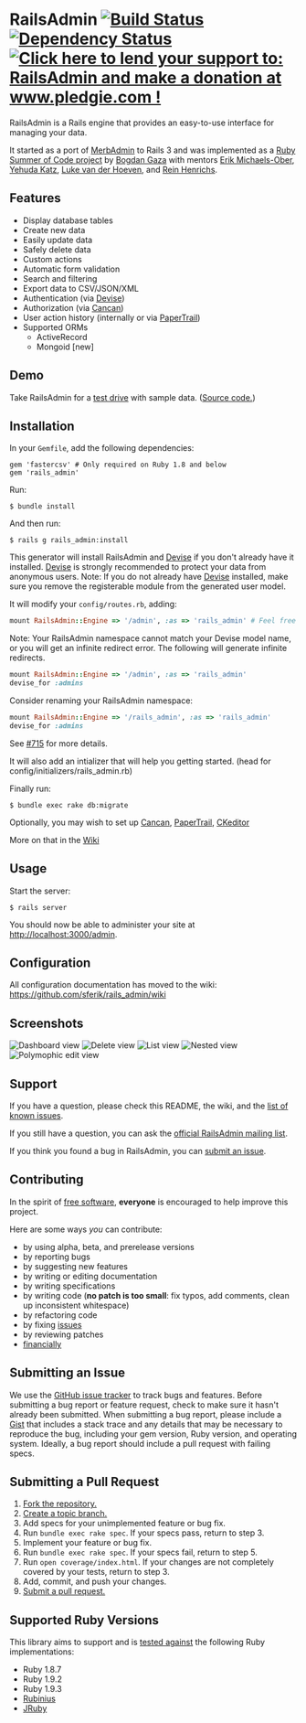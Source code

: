 # RailsAdmin [![Build Status](https://secure.travis-ci.org/sferik/rails_admin.png?branch=master)][travis] [![Dependency Status](https://gemnasium.com/sferik/rails_admin.png?travis)][gemnasium] [![Click here to lend your support to: RailsAdmin and make a donation at www.pledgie.com !](https://www.pledgie.com/campaigns/15917.png)][pledgie]
RailsAdmin is a Rails engine that provides an easy-to-use interface for managing your data.

[travis]: http://travis-ci.org/sferik/rails_admin
[gemnasium]: https://gemnasium.com/sferik/rails_admin
[pledgie]: http://www.pledgie.com/campaigns/15917

It started as a port of [MerbAdmin][merb-admin] to Rails 3 and was implemented
as a [Ruby Summer of Code project][rubysoc] by [Bogdan Gaza][hurrycane] with
mentors [Erik Michaels-Ober][sferik], [Yehuda Katz][wycats], [Luke van der
Hoeven][plukevdh], and [Rein Henrichs][reinh].

[merb-admin]: https://github.com/sferik/merb-admin
[rubysoc]: http://www.rubysoc.org/projects
[hurrycane]: https://github.com/hurrycane
[sferik]: https://github.com/sferik
[wycats]: https://github.com/wycats
[plukevdh]: https://github.com/plukevdh
[reinh]: https://github.com/reinh

## Features

* Display database tables
* Create new data
* Easily update data
* Safely delete data
* Custom actions
* Automatic form validation
* Search and filtering
* Export data to CSV/JSON/XML
* Authentication (via [Devise](https://github.com/plataformatec/devise))
* Authorization (via [Cancan](https://github.com/ryanb/cancan))
* User action history (internally or via [PaperTrail](https://github.com/airblade/paper_trail))
* Supported ORMs
  * ActiveRecord
  * Mongoid [new]

## Demo

Take RailsAdmin for a [test drive][demo] with sample data. ([Source code.][dummy_app])

[demo]: http://rails-admin-tb.herokuapp.com/
[dummy_app]: https://github.com/bbenezech/dummy_app

## Installation
In your `Gemfile`, add the following dependencies:

    gem 'fastercsv' # Only required on Ruby 1.8 and below
    gem 'rails_admin'

Run:

    $ bundle install

And then run:

    $ rails g rails_admin:install

This generator will install RailsAdmin and [Devise](https://github.com/plataformatec/devise) if you
don't already have it installed. [Devise](https://github.com/plataformatec/devise) is strongly
recommended to protect your data from anonymous users. Note: If you do not already have [Devise](https://github.com/plataformatec/devise) 
installed, make sure you remove the registerable module from the generated user model.  


It will modify your `config/routes.rb`, adding:

```ruby
mount RailsAdmin::Engine => '/admin', :as => 'rails_admin' # Feel free to change '/admin' to any namespace you need.
```

Note: Your RailsAdmin namespace cannot match your Devise model name, or you will get an infinite redirect error.
The following will generate infinite redirects.

```ruby
mount RailsAdmin::Engine => '/admin', :as => 'rails_admin'
devise_for :admins
```

Consider renaming your RailsAdmin namespace:

```ruby
mount RailsAdmin::Engine => '/rails_admin', :as => 'rails_admin'
devise_for :admins
```

See [#715](https://github.com/sferik/rails_admin/issues/715) for more details.

It will also add an intializer that will help you getting started. (head for config/initializers/rails_admin.rb)


Finally run:

    $ bundle exec rake db:migrate

Optionally, you may wish to set up [Cancan](https://github.com/ryanb/cancan),
[PaperTrail](https://github.com/airblade/paper_trail), [CKeditor](https://github.com/galetahub/ckeditor)

More on that in the [Wiki](https://github.com/sferik/rails_admin/wiki)

## Usage
Start the server:

    $ rails server

You should now be able to administer your site at
[http://localhost:3000/admin](http://localhost:3000/admin).

## Configuration

All configuration documentation has moved to the wiki: https://github.com/sferik/rails_admin/wiki

## Screenshots
![Dashboard view](https://github.com/sferik/rails_admin/raw/master/screenshots/dashboard.png "dashboard view")
![Delete view](https://github.com/sferik/rails_admin/raw/master/screenshots/delete.png "delete view")
![List view](https://github.com/sferik/rails_admin/raw/master/screenshots/list.png "list view")
![Nested view](https://github.com/sferik/rails_admin/raw/master/screenshots/nested.png "nested view")
![Polymophic edit view](https://github.com/sferik/rails_admin/raw/master/screenshots/polymorphic.png "polymorphic view")

## Support
If you have a question, please check this README, the wiki, and the [list of
known issues][troubleshoot].

[troubleshoot]: https://github.com/sferik/rails_admin/wiki/Troubleshoot

If you still have a question, you can ask the [official RailsAdmin mailing
list][list].

[list]: http://groups.google.com/group/rails_admin

If you think you found a bug in RailsAdmin, you can [submit an issue][issues].

## Contributing
In the spirit of [free software][free-sw], **everyone** is encouraged to help
improve this project.

[free-sw]: http://www.fsf.org/licensing/essays/free-sw.html

Here are some ways *you* can contribute:

* by using alpha, beta, and prerelease versions
* by reporting bugs
* by suggesting new features
* by writing or editing documentation
* by writing specifications
* by writing code (**no patch is too small**: fix typos, add comments, clean up
  inconsistent whitespace)
* by refactoring code
* by fixing [issues][]
* by reviewing patches
* [financially][pledgie]

[issues]: https://github.com/sferik/rails_admin/issues

## Submitting an Issue
We use the [GitHub issue tracker][issues] to track bugs and features. Before
submitting a bug report or feature request, check to make sure it hasn't
already been submitted. When submitting a bug report, please include a [Gist][]
that includes a stack trace and any details that may be necessary to reproduce
the bug, including your gem version, Ruby version, and operating system.
Ideally, a bug report should include a pull request with failing specs.

[gist]: https://gist.github.com/

## Submitting a Pull Request
1. [Fork the repository.][fork]
2. [Create a topic branch.][branch]
3. Add specs for your unimplemented feature or bug fix.
4. Run `bundle exec rake spec`. If your specs pass, return to step 3.
5. Implement your feature or bug fix.
6. Run `bundle exec rake spec`. If your specs fail, return to step 5.
7. Run `open coverage/index.html`. If your changes are not completely covered
   by your tests, return to step 3.
8. Add, commit, and push your changes.
9. [Submit a pull request.][pr]

[fork]: http://help.github.com/fork-a-repo/
[branch]: http://learn.github.com/p/branching.html
[pr]: http://help.github.com/send-pull-requests/

## Supported Ruby Versions
This library aims to support and is [tested against][travis] the following Ruby implementations:

* Ruby 1.8.7
* Ruby 1.9.2
* Ruby 1.9.3
* [Rubinius][]
* [JRuby][]

[rubinius]: http://rubini.us/
[jruby]: http://jruby.org/
